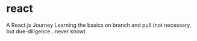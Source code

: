 # react
A React.js Journey
Learning the basics on branch and pull (not necessary, but due-diligence...never know)
